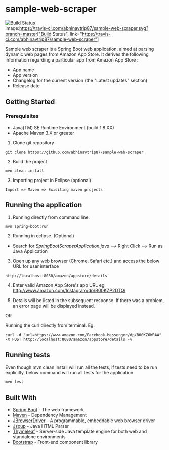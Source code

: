 # sample-web-scraper 
[![Build Status](https://travis-ci.com/abhinavtrip87/sample-web-scraper.svg?branch=master)](https://travis-ci.com/abhinavtrip87/sample-web-scraper)  
image:https://travis-ci.com/abhinavtrip87/sample-web-scraper.svg?branch=master["Build Status", link="https://travis-ci.com/abhinavtrip87/sample-web-scraper"]

Sample web scraper is a Spring Boot web application, aimed at parsing dynamic web pages from Amazon App Store. It derives the following information regarding a particular app from Amazon App Store :

* App name
* App version
* Changelog for the current version (the "Latest updates" section)
* Release date

## Getting Started

### Prerequisites
- Java(TM) SE Runtime Environment (build 1.8.XX)
- Apache Maven 3.X or greater

1. Clone git repository 
```
git clone https://github.com/abhinavtrip87/sample-web-scraper
```
2. Build the project 
```
mvn clean install
```
3. Importing project in Eclipse (optional)
```
Import => Maven => Exisiting maven projects
```
## Running the application
1. Running directly from command line. 
```
mvn spring-boot:run
```
2. Running in eclipse. (Optional)
- Search for *SpringBootScraperApplication.java* --> Right Click --> Run as Java Application

3. Open up any web browser (Chrome, Safari etc.) and access the below URL for user interface
```
http://localhost:8080/amazon/appstore/details
```
4. Enter valid Amazon App Store's app URL eg: http://www.amazon.com/Instagram/dp/B00KZP2DTQ/

5. Details will be listed in the subsequent response. If there was a problem, an error page will be displayed instead.

OR

Running the curl directly from terminal. Eg.
```
curl -d "url=https://www.amazon.com/Facebook-Messenger/dp/B00KZ6WRAA" -X POST http://localhost:8080/amazon/appstore/details -v
```

## Running tests
Even though mvn clean install will run all the tests, if tests need to be run explicitly, below command will run all tests for the application
```
mvn test
```

## Built With
* [Spring Boot](https://spring.io/projects/spring-boot) - The web framework
* [Maven](https://maven.apache.org/) - Dependency Management
* [JBrowserDriver](https://github.com/MachinePublishers/jBrowserDriver) - A programmable, embeddable web browser driver 
* [Jsoup](https://jsoup.org/) - Java HTML Parser
* [Thymeleaf](https://www.thymeleaf.org/) - Server-side Java template engine for both web and standalone environments
* [Bootstrap](https://getbootstrap.com/) - Front-end component library

